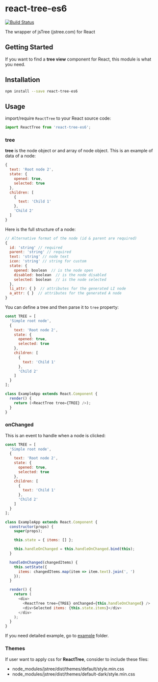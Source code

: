 # react-tree-es6

[![Build Status](https://travis-ci.org/hckhanh/react-tree-es6.svg?branch=master)](https://travis-ci.org/hckhanh/react-tree-es6)

The wrapper of jsTree (jstree.com) for React

## Getting Started

If you want to find a **tree view** component for React, this module is what you need.

## Installation

```bash
npm install --save react-tree-es6
```

## Usage

import/require `ReactTree` to your React source code:

```js
import ReactTree from 'react-tree-es6';
```

### tree

**tree** is the node object or and array of node object. This is an example of data of a node:

```js
{
  text: 'Root node 2',
  state: {
    opened: true,
    selected: true
  },
  children: [
    {
      text: 'Child 1'
    },
    'Child 2'
  ]
}
```

Here is the full structure of a node:

```js
// Alternative format of the node (id & parent are required)
{
  id: 'string' // required
  parent: 'string' // required
  text: 'string' // node text
  icon: 'string' // string for custom
  state: {
    opened: boolean  // is the node open
    disabled: boolean  // is the node disabled
    selected: boolean  // is the node selected
  },
  li_attr: { }  // attributes for the generated LI node
  a_attr: { }  // attributes for the generated A node
}
```

You can define a tree and then parse it to `tree` property:

```js
const TREE = [
  'Simple root node',
  {
    text: 'Root node 2',
    state: {
      opened: true,
      selected: true
    },
    children: [
      {
        text: 'Child 1'
      },
      'Child 2'
    ]
  }
];

class ExampleApp extends React.Component {
  render() {
    return (<ReactTree tree={TREE} />);
  }
}
```

### onChanged

This is an event to handle when a node is clicked:

```js
const TREE = [
  'Simple root node',
  {
    text: 'Root node 2',
    state: {
      opened: true,
      selected: true
    },
    children: [
      {
        text: 'Child 1'
      },
      'Child 2'
    ]
  }
];

class ExampleApp extends React.Component {
  constructor(props) {
    super(props);

    this.state = { items: [] };

    this.handleOnChanged = this.handleOnChanged.bind(this);
  }

  handleOnChanged(changedItems) {
    this.setState({
      items: changedItems.map(item => item.text).join(', ')
    });
  }

  render() {
    return (
      <div>
        <ReactTree tree={TREE} onChanged={this.handleOnChanged} />
        <div>Selected items: {this.state.items}</div>
      </div>
    );
  }
}
```

If you need detailed example, go to [example](example) folder.

### Themes

If user want to apply css for **ReactTree**, consider to include these files:

* node_modules/jstree/dist/themes/default/style.min.css
* node_modules/jstree/dist/themes/default-dark/style.min.css
